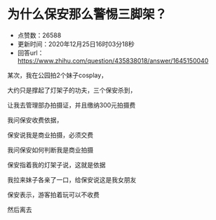 # 为什么保安那么警惕三脚架？
- 点赞数：26588
- 更新时间：2020年12月25日16时03分18秒
- 回答url：https://www.zhihu.com/question/435838018/answer/1645150040
<body>
 <p data-pid="GK6rRS0Y">某次，我在公园拍2个妹子cosplay，</p>
 <p data-pid="zzvBsOrP">大约只是撑起了灯架子的功夫，三个保安杀到，</p>
 <p data-pid="_LmzMGva">让我去管理部办拍摄证，并且缴纳300元拍摄费</p>
 <p data-pid="lNrnL5eL">我问保安收费依据，</p>
 <p data-pid="evarOkN4">保安说我是商业拍摄，必须交费</p>
 <p data-pid="9QCxpVai">我问保安如何判断我是商业拍摄</p>
 <p data-pid="pB-nVMy8">保安指着我的灯架子说，这就是依据</p>
 <p data-pid="Ibst9wGU">我拉来妹子各亲了一口，给保安说这是我女朋友</p>
 <p data-pid="NhwFy8jZ">保安表示，游客拍着玩可以不收费</p>
 <p data-pid="r8P4bXZ7">然后离去</p>
</body>